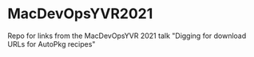 # MacDevOpsYVR2021
Repo for links from the MacDevOpsYVR 2021 talk "Digging for download URLs for AutoPkg recipes"
